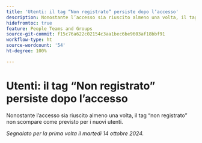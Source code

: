 ```yaml
---
title: 'Utenti: il tag “Non registrato” persiste dopo l’accesso'
description: Nonostante l’accesso sia riuscito almeno una volta, il tag “non registrato” non scompare come previsto per i nuovi utenti.
hidefromtoc: true
feature: People Teams and Groups
source-git-commit: f15c76a622c02154c3aa1bec6be9603af18bbf91
workflow-type: ht
source-wordcount: '54'
ht-degree: 100%

---
```


# Utenti: il tag “Non registrato” persiste dopo l’accesso

Nonostante l’accesso sia riuscito almeno una volta, il tag “non registrato” non scompare come previsto per i nuovi utenti.

_Segnalato per la prima volta il martedì 14 ottobre 2024._
